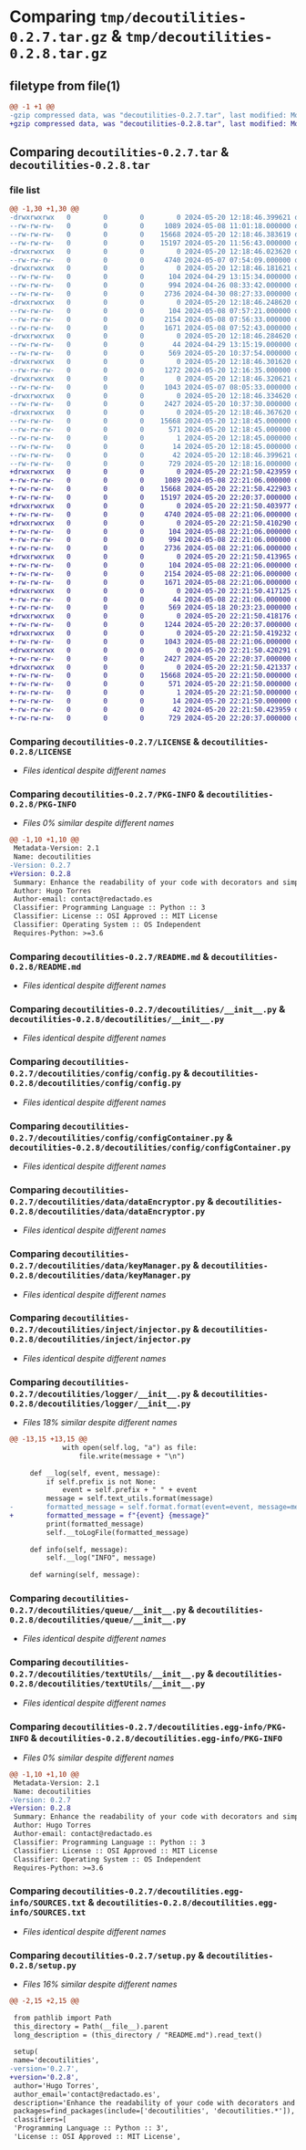 # Comparing `tmp/decoutilities-0.2.7.tar.gz` & `tmp/decoutilities-0.2.8.tar.gz`

## filetype from file(1)

```diff
@@ -1 +1 @@
-gzip compressed data, was "decoutilities-0.2.7.tar", last modified: Mon May 20 12:18:46 2024, max compression
+gzip compressed data, was "decoutilities-0.2.8.tar", last modified: Mon May 20 22:21:50 2024, max compression
```

## Comparing `decoutilities-0.2.7.tar` & `decoutilities-0.2.8.tar`

### file list

```diff
@@ -1,30 +1,30 @@
-drwxrwxrwx   0        0        0        0 2024-05-20 12:18:46.399621 decoutilities-0.2.7/
--rw-rw-rw-   0        0        0     1089 2024-05-08 11:01:18.000000 decoutilities-0.2.7/LICENSE
--rw-rw-rw-   0        0        0    15668 2024-05-20 12:18:46.383619 decoutilities-0.2.7/PKG-INFO
--rw-rw-rw-   0        0        0    15197 2024-05-20 11:56:43.000000 decoutilities-0.2.7/README.md
-drwxrwxrwx   0        0        0        0 2024-05-20 12:18:46.023620 decoutilities-0.2.7/decoutilities/
--rw-rw-rw-   0        0        0     4740 2024-05-07 07:54:09.000000 decoutilities-0.2.7/decoutilities/__init__.py
-drwxrwxrwx   0        0        0        0 2024-05-20 12:18:46.181621 decoutilities-0.2.7/decoutilities/config/
--rw-rw-rw-   0        0        0      104 2024-04-29 13:15:34.000000 decoutilities-0.2.7/decoutilities/config/__init__.py
--rw-rw-rw-   0        0        0      994 2024-04-26 08:33:42.000000 decoutilities-0.2.7/decoutilities/config/config.py
--rw-rw-rw-   0        0        0     2736 2024-04-30 08:27:33.000000 decoutilities-0.2.7/decoutilities/config/configContainer.py
-drwxrwxrwx   0        0        0        0 2024-05-20 12:18:46.248620 decoutilities-0.2.7/decoutilities/data/
--rw-rw-rw-   0        0        0      104 2024-05-08 07:57:21.000000 decoutilities-0.2.7/decoutilities/data/__init__.py
--rw-rw-rw-   0        0        0     2154 2024-05-08 07:56:33.000000 decoutilities-0.2.7/decoutilities/data/dataEncryptor.py
--rw-rw-rw-   0        0        0     1671 2024-05-08 07:52:43.000000 decoutilities-0.2.7/decoutilities/data/keyManager.py
-drwxrwxrwx   0        0        0        0 2024-05-20 12:18:46.284620 decoutilities-0.2.7/decoutilities/inject/
--rw-rw-rw-   0        0        0       44 2024-04-29 13:15:19.000000 decoutilities-0.2.7/decoutilities/inject/__init__.py
--rw-rw-rw-   0        0        0      569 2024-05-20 10:37:54.000000 decoutilities-0.2.7/decoutilities/inject/injector.py
-drwxrwxrwx   0        0        0        0 2024-05-20 12:18:46.301620 decoutilities-0.2.7/decoutilities/logger/
--rw-rw-rw-   0        0        0     1272 2024-05-20 12:16:35.000000 decoutilities-0.2.7/decoutilities/logger/__init__.py
-drwxrwxrwx   0        0        0        0 2024-05-20 12:18:46.320621 decoutilities-0.2.7/decoutilities/queue/
--rw-rw-rw-   0        0        0     1043 2024-05-07 08:05:33.000000 decoutilities-0.2.7/decoutilities/queue/__init__.py
-drwxrwxrwx   0        0        0        0 2024-05-20 12:18:46.334620 decoutilities-0.2.7/decoutilities/textUtils/
--rw-rw-rw-   0        0        0     2427 2024-05-20 10:37:30.000000 decoutilities-0.2.7/decoutilities/textUtils/__init__.py
-drwxrwxrwx   0        0        0        0 2024-05-20 12:18:46.367620 decoutilities-0.2.7/decoutilities.egg-info/
--rw-rw-rw-   0        0        0    15668 2024-05-20 12:18:45.000000 decoutilities-0.2.7/decoutilities.egg-info/PKG-INFO
--rw-rw-rw-   0        0        0      571 2024-05-20 12:18:45.000000 decoutilities-0.2.7/decoutilities.egg-info/SOURCES.txt
--rw-rw-rw-   0        0        0        1 2024-05-20 12:18:45.000000 decoutilities-0.2.7/decoutilities.egg-info/dependency_links.txt
--rw-rw-rw-   0        0        0       14 2024-05-20 12:18:45.000000 decoutilities-0.2.7/decoutilities.egg-info/top_level.txt
--rw-rw-rw-   0        0        0       42 2024-05-20 12:18:46.399621 decoutilities-0.2.7/setup.cfg
--rw-rw-rw-   0        0        0      729 2024-05-20 12:18:16.000000 decoutilities-0.2.7/setup.py
+drwxrwxrwx   0        0        0        0 2024-05-20 22:21:50.423959 decoutilities-0.2.8/
+-rw-rw-rw-   0        0        0     1089 2024-05-08 22:21:06.000000 decoutilities-0.2.8/LICENSE
+-rw-rw-rw-   0        0        0    15668 2024-05-20 22:21:50.422903 decoutilities-0.2.8/PKG-INFO
+-rw-rw-rw-   0        0        0    15197 2024-05-20 22:20:37.000000 decoutilities-0.2.8/README.md
+drwxrwxrwx   0        0        0        0 2024-05-20 22:21:50.403977 decoutilities-0.2.8/decoutilities/
+-rw-rw-rw-   0        0        0     4740 2024-05-08 22:21:06.000000 decoutilities-0.2.8/decoutilities/__init__.py
+drwxrwxrwx   0        0        0        0 2024-05-20 22:21:50.410290 decoutilities-0.2.8/decoutilities/config/
+-rw-rw-rw-   0        0        0      104 2024-05-08 22:21:06.000000 decoutilities-0.2.8/decoutilities/config/__init__.py
+-rw-rw-rw-   0        0        0      994 2024-05-08 22:21:06.000000 decoutilities-0.2.8/decoutilities/config/config.py
+-rw-rw-rw-   0        0        0     2736 2024-05-08 22:21:06.000000 decoutilities-0.2.8/decoutilities/config/configContainer.py
+drwxrwxrwx   0        0        0        0 2024-05-20 22:21:50.413965 decoutilities-0.2.8/decoutilities/data/
+-rw-rw-rw-   0        0        0      104 2024-05-08 22:21:06.000000 decoutilities-0.2.8/decoutilities/data/__init__.py
+-rw-rw-rw-   0        0        0     2154 2024-05-08 22:21:06.000000 decoutilities-0.2.8/decoutilities/data/dataEncryptor.py
+-rw-rw-rw-   0        0        0     1671 2024-05-08 22:21:06.000000 decoutilities-0.2.8/decoutilities/data/keyManager.py
+drwxrwxrwx   0        0        0        0 2024-05-20 22:21:50.417125 decoutilities-0.2.8/decoutilities/inject/
+-rw-rw-rw-   0        0        0       44 2024-05-08 22:21:06.000000 decoutilities-0.2.8/decoutilities/inject/__init__.py
+-rw-rw-rw-   0        0        0      569 2024-05-18 20:23:23.000000 decoutilities-0.2.8/decoutilities/inject/injector.py
+drwxrwxrwx   0        0        0        0 2024-05-20 22:21:50.418176 decoutilities-0.2.8/decoutilities/logger/
+-rw-rw-rw-   0        0        0     1244 2024-05-20 22:20:37.000000 decoutilities-0.2.8/decoutilities/logger/__init__.py
+drwxrwxrwx   0        0        0        0 2024-05-20 22:21:50.419232 decoutilities-0.2.8/decoutilities/queue/
+-rw-rw-rw-   0        0        0     1043 2024-05-08 22:21:06.000000 decoutilities-0.2.8/decoutilities/queue/__init__.py
+drwxrwxrwx   0        0        0        0 2024-05-20 22:21:50.420291 decoutilities-0.2.8/decoutilities/textUtils/
+-rw-rw-rw-   0        0        0     2427 2024-05-20 22:20:37.000000 decoutilities-0.2.8/decoutilities/textUtils/__init__.py
+drwxrwxrwx   0        0        0        0 2024-05-20 22:21:50.421337 decoutilities-0.2.8/decoutilities.egg-info/
+-rw-rw-rw-   0        0        0    15668 2024-05-20 22:21:50.000000 decoutilities-0.2.8/decoutilities.egg-info/PKG-INFO
+-rw-rw-rw-   0        0        0      571 2024-05-20 22:21:50.000000 decoutilities-0.2.8/decoutilities.egg-info/SOURCES.txt
+-rw-rw-rw-   0        0        0        1 2024-05-20 22:21:50.000000 decoutilities-0.2.8/decoutilities.egg-info/dependency_links.txt
+-rw-rw-rw-   0        0        0       14 2024-05-20 22:21:50.000000 decoutilities-0.2.8/decoutilities.egg-info/top_level.txt
+-rw-rw-rw-   0        0        0       42 2024-05-20 22:21:50.423959 decoutilities-0.2.8/setup.cfg
+-rw-rw-rw-   0        0        0      729 2024-05-20 22:20:37.000000 decoutilities-0.2.8/setup.py
```

### Comparing `decoutilities-0.2.7/LICENSE` & `decoutilities-0.2.8/LICENSE`

 * *Files identical despite different names*

### Comparing `decoutilities-0.2.7/PKG-INFO` & `decoutilities-0.2.8/PKG-INFO`

 * *Files 0% similar despite different names*

```diff
@@ -1,10 +1,10 @@
 Metadata-Version: 2.1
 Name: decoutilities
-Version: 0.2.7
+Version: 0.2.8
 Summary: Enhance the readability of your code with decorators and simplify the creation of configuration files.
 Author: Hugo Torres
 Author-email: contact@redactado.es
 Classifier: Programming Language :: Python :: 3
 Classifier: License :: OSI Approved :: MIT License
 Classifier: Operating System :: OS Independent
 Requires-Python: >=3.6
```

### Comparing `decoutilities-0.2.7/README.md` & `decoutilities-0.2.8/README.md`

 * *Files identical despite different names*

### Comparing `decoutilities-0.2.7/decoutilities/__init__.py` & `decoutilities-0.2.8/decoutilities/__init__.py`

 * *Files identical despite different names*

### Comparing `decoutilities-0.2.7/decoutilities/config/config.py` & `decoutilities-0.2.8/decoutilities/config/config.py`

 * *Files identical despite different names*

### Comparing `decoutilities-0.2.7/decoutilities/config/configContainer.py` & `decoutilities-0.2.8/decoutilities/config/configContainer.py`

 * *Files identical despite different names*

### Comparing `decoutilities-0.2.7/decoutilities/data/dataEncryptor.py` & `decoutilities-0.2.8/decoutilities/data/dataEncryptor.py`

 * *Files identical despite different names*

### Comparing `decoutilities-0.2.7/decoutilities/data/keyManager.py` & `decoutilities-0.2.8/decoutilities/data/keyManager.py`

 * *Files identical despite different names*

### Comparing `decoutilities-0.2.7/decoutilities/inject/injector.py` & `decoutilities-0.2.8/decoutilities/inject/injector.py`

 * *Files identical despite different names*

### Comparing `decoutilities-0.2.7/decoutilities/logger/__init__.py` & `decoutilities-0.2.8/decoutilities/logger/__init__.py`

 * *Files 18% similar despite different names*

```diff
@@ -13,15 +13,15 @@
             with open(self.log, "a") as file:
                 file.write(message + "\n")
 
     def __log(self, event, message):
         if self.prefix is not None:
             event = self.prefix + " " + event
         message = self.text_utils.format(message)
-        formatted_message = self.format.format(event=event, message=message)
+        formatted_message = f"{event} {message}"
         print(formatted_message)
         self.__toLogFile(formatted_message)
     
     def info(self, message):
         self.__log("INFO", message)
 
     def warning(self, message):
```

### Comparing `decoutilities-0.2.7/decoutilities/queue/__init__.py` & `decoutilities-0.2.8/decoutilities/queue/__init__.py`

 * *Files identical despite different names*

### Comparing `decoutilities-0.2.7/decoutilities/textUtils/__init__.py` & `decoutilities-0.2.8/decoutilities/textUtils/__init__.py`

 * *Files identical despite different names*

### Comparing `decoutilities-0.2.7/decoutilities.egg-info/PKG-INFO` & `decoutilities-0.2.8/decoutilities.egg-info/PKG-INFO`

 * *Files 0% similar despite different names*

```diff
@@ -1,10 +1,10 @@
 Metadata-Version: 2.1
 Name: decoutilities
-Version: 0.2.7
+Version: 0.2.8
 Summary: Enhance the readability of your code with decorators and simplify the creation of configuration files.
 Author: Hugo Torres
 Author-email: contact@redactado.es
 Classifier: Programming Language :: Python :: 3
 Classifier: License :: OSI Approved :: MIT License
 Classifier: Operating System :: OS Independent
 Requires-Python: >=3.6
```

### Comparing `decoutilities-0.2.7/decoutilities.egg-info/SOURCES.txt` & `decoutilities-0.2.8/decoutilities.egg-info/SOURCES.txt`

 * *Files identical despite different names*

### Comparing `decoutilities-0.2.7/setup.py` & `decoutilities-0.2.8/setup.py`

 * *Files 16% similar despite different names*

```diff
@@ -2,15 +2,15 @@
 
 from pathlib import Path
 this_directory = Path(__file__).parent
 long_description = (this_directory / "README.md").read_text()
 
 setup(
 name='decoutilities',
-version='0.2.7',
+version='0.2.8',
 author='Hugo Torres',
 author_email='contact@redactado.es',
 description='Enhance the readability of your code with decorators and simplify the creation of configuration files.',
 packages=find_packages(include=['decoutilities', 'decoutilities.*']),
 classifiers=[
 'Programming Language :: Python :: 3',
 'License :: OSI Approved :: MIT License',
```

